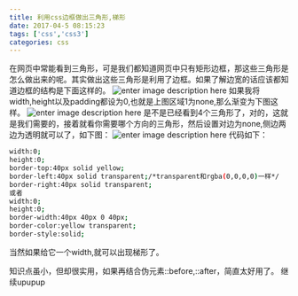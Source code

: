 ```yaml
---
title: 利用css边框做出三角形,梯形
date: 2017-04-5 08:15:23
tags: ['css','css3']
categories: css
---
```

在网页中常能看到三角形，可是我们都知道网页中只有矩形边框，那这些三角形是怎么做出来的呢。其实做出这些三角形是利用了边框。如果了解边宽的话应该都知道边框的结构是下面这样的。
![enter image description here](http://ooa3lxrpg.bkt.clouddn.com/border.jpg?imageView2/0/q/75|watermark/2/text/d3d3LmNjYmxvZy53aW4=/font/6buR5L2T/fontsize/600/fill/I0Y2RjZGNg==/dissolve/85/gravity/SouthEast/dx/10/dy/10)
如果我将width,height以及padding都设为0,也就是上图区域1为none,那么渐变为下图这样。
![enter image description here](http://ooa3lxrpg.bkt.clouddn.com/border1.jpg?imageView2/0/q/75|watermark/2/text/d3d3LmNjYmxvZy53aW4=/font/6buR5L2T/fontsize/600/fill/I0Y2RjZGNg==/dissolve/85/gravity/SouthEast/dx/10/dy/10)
是不是已经看到4个三角形了，对的，这就是我们需要的，接着就看你需要哪个方向的三角形，然后设置对边为none,侧边两边为透明就可以了，如下图：
![enter image description here](http://ooa3lxrpg.bkt.clouddn.com/border2.jpg?imageView2/0/q/75|watermark/2/text/d3d3LmNjYmxvZy53aW4=/font/6buR5L2T/fontsize/600/fill/I0Y2RjZGNg==/dissolve/85/gravity/SouthEast/dx/10/dy/10)
代码如下：
``` bash
width:0;
height:0;
border-top:40px solid yellow;
border-left:40px solid transparent;/*transparent和rgba(0,0,0,0)一样*/
border-right:40px solid transparent;
或者
width:0;
height:0;
border-width:40px 40px 0 40px;
border-color:yellow transparent;
border-style:solid;
```
当然如果给它一个width,就可以出现梯形了。

知识点虽小，但却很实用，如果再结合伪元素::before,::after，简直太好用了。
继续upupup

